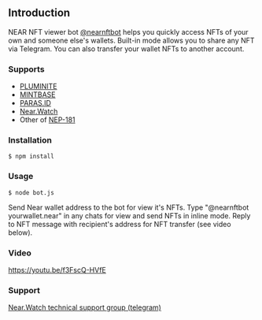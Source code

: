 ## Introduction
NEAR NFT viewer bot <a href="https://t.me/nearnftbot">@nearnftbot</a> helps you quickly access NFTs of your own and someone else's wallets. 
Built-in mode allows you to share any NFT via Telegram. 
You can also transfer your wallet NFTs to another account.

### Supports
- <a href="https://pluminite.com/#/">PLUMINITE</a>
- <a href="https://www.mintbase.io">MINTBASE</a>
- <a href="https://paras.id">PARAS.ID</a>
- <a href="https://near.watch">Near.Watch</a>
- Other of <a href="https://nomicon.io/Standards/NonFungibleToken/Enumeration.html">NEP-181</a> 

### Installation
```
$ npm install
```

### Usage
```
$ node bot.js
```

Send Near wallet address to the bot for view it's NFTs.
Type "@nearnftbot yourwallet.near" in any chats for view and send NFTs in inline mode.
Reply to NFT message with recipient's address for NFT transfer (see video below).

### Video
https://youtu.be/f3FscQ-HVfE

### Support
<a href="https://t.me/nearwatch">Near.Watch technical support group (telegram)</a>



